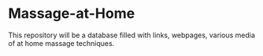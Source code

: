# Massage-at-Home
This repository will be a database filled with links, webpages, various media of at home massage techniques.
